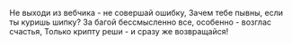 Не выходи из вебчика - не совершай ошибку, Зачем тебе пывны, если ты куришь шипку? За багой бессмысленно все, особенно - возглас счастья, Только крипту реши - и сразу же возвращайся!
